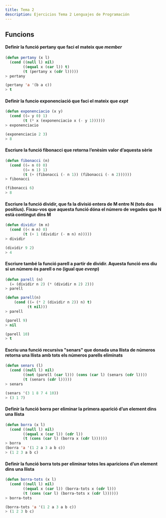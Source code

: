 ```yaml
---
title: Tema 2
description: Ejercicios Tema 2 Lenguajes de Programación
---
```


## Funcions

#### Definir la funció pertany que faci el mateix que _member_

```lisp
(defun pertany (x l)
  (cond ((null l) nil)
        ((equal x (car l)) t)
        (t (pertany x (cdr l)))))
> pertany

(pertany 'a '(b a c))
> t
```

#### Definir la funcio exponenciació que faci el mateix que _expt_

```lisp
(defun exponenciacio (x y)
  (cond ((= y 0) 1)
        (t (* x (exponenciacio x (- y 1))))))
> exponenciacio

(exponenciacio 2 3)
> 8
```

#### Escriure la funció fibonacci que retorna l’enèsim valor d’aquesta sèrie

```lisp
(defun fibonacci (n)
  (cond ((= n 0) 0)
        ((= n 1) 1)
        (t (+ (fibonacci (- n 1)) (fibonacci (- n 2))))))
> fibonacci

(fibonacci 6)
> 8
```

#### Escriure la funció dividir, que fa la divisió entera de M entre N (tots dos positius). Fixau-vos que aquesta funció dóna el número de vegades que N està contingut dins M

```lisp
(defun dividir (m n)
  (cond ((< m n) 0)
        (t (+ 1 (dividir (- m n) n)))))
> dividir

(dividir 9 2)
> 4
```

#### Escriure també la funció parell a partir de dividir. Aquesta funció ens diu si un número és parell o no (igual que _evenp_)

```lisp
(defun parell (n)
  (= (dividir n 2) (* (dividir n 2) 2)))
> parell

(defun parell(n)
    (cond ((= (* 2 (dividir n 2)) n) t)
          (t nil)))
> parell

(parell 9)
> nil

(parell 10)
> t
```

#### Escriu una funció recursiva "senars" que donada una llista de números retorna una llista amb tots els números parells eliminats

```lisp
(defun senars (l)
  (cond ((null l) nil)
        ((not (parell (car l))) (cons (car l) (senars (cdr l))))
        (t (senars (cdr l)))))
> senars

(senars '(3 1 8 7 4 10))
> (3 1 7)
```

#### Definir la funció borra per eliminar la primera aparició d’un element dins una llista

```lisp
(defun borra (x l)
  (cond ((null l) nil)
        ((equal x (car l)) (cdr l))
        (t (cons (car l) (borra x (cdr l))))))
> borra
(borra 'a '(1 2 a 3 a b c))
> (1 2 3 a b c)
```

#### Definir la funció borra tots per eliminar totes les aparicions d’un element dins una llista

```lisp
(defun borra-tots (x l)
  (cond ((null l) nil)
        ((equal x (car l)) (borra-tots x (cdr l)))
        (t (cons (car l) (borra-tots x (cdr l))))))
> borra-tots

(borra-tots 'a '(1 2 a 3 a b c))
> (1 2 3 b c)
```
